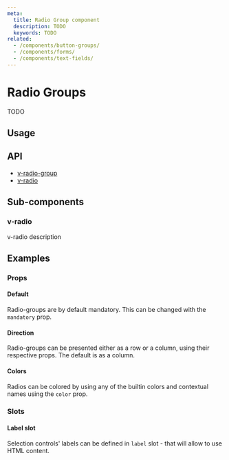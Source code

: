 ```yaml
---
meta:
  title: Radio Group component
  description: TODO
  keywords: TODO
related:
  - /components/button-groups/
  - /components/forms/
  - /components/text-fields/
---
```


# Radio Groups

TODO

<entry-ad />

## Usage

<example file="v-radio-group/usage" />

## API

- [v-radio-group](../../api/v-radio-group)
- [v-radio](../../api/v-radio)

## Sub-components

### v-radio

v-radio description

## Examples

### Props

#### Default

Radio-groups are by default mandatory. This can be changed with the `mandatory` prop.

<example file="v-radio-group/prop-default" />

#### Direction

Radio-groups can be presented either as a row or a column, using their respective props. The default is as a column.

<example file="v-radio-group/prop-direction" />

#### Colors

Radios can be colored by using any of the builtin colors and contextual names using the `color` prop.

<example file="v-radio-group/prop-colors" />

### Slots

#### Label slot

Selection controls' labels can be defined in `label` slot - that will allow to use HTML content.

<example file="v-radio-group/slot-label" />

<backmatter />
